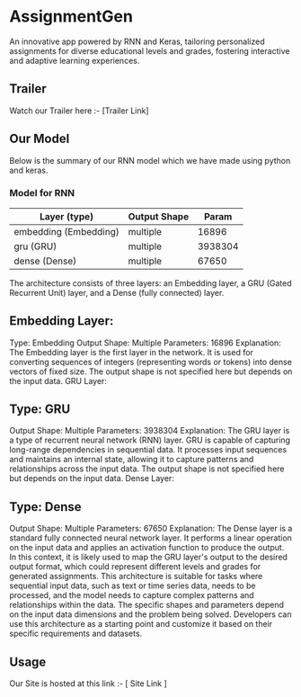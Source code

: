 # AssignmentGen
An innovative app powered by RNN and Keras, tailoring personalized assignments for diverse educational levels and grades, fostering interactive and adaptive learning experiences.

## Trailer
Watch our Trailer here :- [Trailer Link]


## Our Model
Below is the summary of our RNN model which we have made using python and keras.

### Model for RNN


| Layer (type)                  | Output Shape             | Param      |
|-------------------------------|--------------------------|------------|
| embedding (Embedding)               | multiple     | 16896            |
|  gru (GRU)                          | multiple     | 3938304          |
|  dense (Dense)                      | multiple     | 67650            |


 The architecture consists of three layers: an Embedding layer, a GRU (Gated Recurrent Unit) layer, and a Dense (fully connected) layer.

## Embedding Layer:

Type: Embedding
Output Shape: Multiple
Parameters: 16896
Explanation: The Embedding layer is the first layer in the network. It is used for converting sequences of integers (representing words or tokens) into dense vectors of fixed size. The output shape is not specified here but depends on the input data.
GRU Layer:

## Type: GRU
Output Shape: Multiple
Parameters: 3938304
Explanation: The GRU layer is a type of recurrent neural network (RNN) layer. GRU is capable of capturing long-range dependencies in sequential data. It processes input sequences and maintains an internal state, allowing it to capture patterns and relationships across the input data. The output shape is not specified here but depends on the input data.
Dense Layer:

## Type: Dense
Output Shape: Multiple
Parameters: 67650
Explanation: The Dense layer is a standard fully connected neural network layer. It performs a linear operation on the input data and applies an activation function to produce the output. In this context, it is likely used to map the GRU layer's output to the desired output format, which could represent different levels and grades for generated assignments.
This architecture is suitable for tasks where sequential input data, such as text or time series data, needs to be processed, and the model needs to capture complex patterns and relationships within the data. The specific shapes and parameters depend on the input data dimensions and the problem being solved. Developers can use this architecture as a starting point and customize it based on their specific requirements and datasets.





## Usage
Our Site is hosted at this link :- [ Site Link ]
